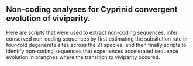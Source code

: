 ## Non-coding analyses for Cyprinid convergent evolution of viviparity.

Here are scripts that were used to extract non-coding sequences, infer conserved non-coding sequences by first estimating the subsitution rate in four-fold degenerate sites across the 21 species, and then finally scripts to identify non-coding sequences that experiences accelerated sequence evolution in branches where the transition to viviparity occured.
